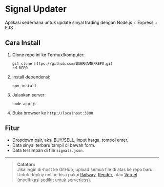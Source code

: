 # Signal Updater

Aplikasi sederhana untuk update sinyal trading dengan Node.js + Express + EJS.

## Cara Install

1. Clone repo ini ke Termux/komputer:
    ```
    git clone https://github.com/USERNAME/REPO.git
    cd REPO
    ```

2. Install dependensi:
    ```
    npm install
    ```

3. Jalankan server:
    ```
    node app.js
    ```

4. Buka browser ke `http://localhost:3000`

## Fitur
- Dropdown pair, aksi BUY/SELL, input harga, tombol enter.
- Data sinyal terbaru tampil di bawah form.
- Data tersimpan di file `signals.json`.

---

> **Catatan:**  
> Jika ingin di-host ke GitHub, upload semua file di atas ke repo baru.  
> Untuk deploy online bisa pakai [Railway](https://railway.app/), [Render](https://render.com/), atau [Vercel](https://vercel.com/) (modifikasi sedikit untuk serverless).
